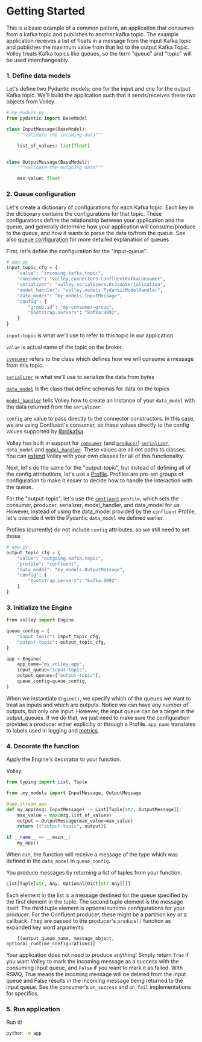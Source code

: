 # Getting Started

This is a basic example of a common pattern, an application that consumes from a kafka topic and publishes to another kafka topic. The example application receives a list of floats in a message from the input Kafka topic and publishes the maximum value from that list to the output Kafka Topic. Volley treats Kafka topics like queues, so the term "queue" and "topic" will be used interchangeably.


### 1. Define data models

Let's define two Pydantic models; one for the input and one for the output Kafka topic. We'll build the application such that it sends/receives these two objects from Volley.

```python
# my_models.py
from pydantic import BaseModel

class InputMessage(BaseModel):
    """validate the incoming data"""

    list_of_values: list[float]


class OutputMessage(BaseModel):
    """validate the outgoing data"""

    max_value: float
```

### 2. Queue configuration

Let's create a dictionary of configurations for each Kafka topic. Each key in the dictionary contains the configurations for that topic. These configurations define the relationship between your application and the queue, and generally determine how your application will consume/produce to the queue, and how it wants to parse the data to/from the queue. See also [queue configuration](./queue_config.md) for more detailed explanation of queues

First, let's define the configuration for the "input-queue".

```python
# app.py
input_topic_cfg = {
    "value": "incoming.kafka.topic",
    "consumer": "volley.connectors.ConfluentKafkaConsumer",
    "serializer": "volley.serializers.OrJsonSerialization",
    "model_handler": "volley.models.PydanticModelHandler",
    "data_model": "my_models.InputMessage",
    "config": {
        "group.id": "my-consumer-group",
        "bootstrap.servers": "kafka:9092",
    }
}
```

`input-topic` is what we'll use to refer to this topic in our application. 

`value` is actual name of the topic on the broker. 

[`consumer`](./connectors/kafka.md#ConfluentKafkaConsumer) refers to the class which defines how we will consume a message from this topic.

[`serializer`](./serializers/JsonSerialization.md) is what we'll use to serialize the data from bytes 

[`data_model`](.models/) is the class that define schemas for data on the topics

[`model_handler`](./models/PydanticModelHandler.md) tells Volley how to create an instance of your `data_model` with the data returned from the `serializer`.

`config` are value to pass directly to the connector constructors. In this case, we are using Confluent's consumer, so these values directly to the config values supported by [librdkafka](https://github.com/edenhill/librdkafka/blob/master/CONFIGURATION.md)


Volley has built in support for [`consumer`](./connectors/overview.md) (and [`producer`](./connectors/overview.md)) [`serializer`](./serializers/overview.md), `data_model` and [`model_handler`](./models/overview.md). These values are all dot paths to classes. You can [extend](./extending.md) Volley with your own classes for all of this functionality.


Next, let's do the same for the "output-topic", but instead of defining all of the config attributions, let's use a [Profile](./profiles.md). Profiles are pre-set groups of configuration to make it easier to decide how to handle the interaction with the queue.

For the "output-topic", let's use the [`confluent`](./profiles.md#confluent) `profile`, which sets the consumer, producer, serializer, model_handler, and data_model for us. However, instead of using the data_model provided by the `confluent` Profile, let's override it with the Pydantic `data_model` we defined earlier.

Profiles (currently) do not include `config` attributes, so we still need to set those.

```python
# app.py
output_topic_cfg = {
    "value": "outgoing.kafka.topic",
    "profile": "confluent",
    "data_model": "my_models.OutputMessage",
    "config": {
        "bootstrap.servers": "kafka:9092"
    }
}
```

### 3. Initialize the Engine


```python
from volley import Engine

queue_config = {
    "input-topic": input_topic_cfg,
    "output-topic": output_topic_cfg,
}

app = Engine(
    app_name="my_volley_app",
    input_queue="input-topic",
    output_queues=["output-topic"],
    queue_config=queue_config,
)
```

When we instantiate `Engine()`, we specify which of the queues we want to treat as inputs and which are outputs. Notice we can have any number of outputs, but only one input. However, the input queue can be a target in the output_queues. If we do that, we just need to make sure the configuration provides a producer either explicitly or through a Profile.  `app_name` translates to labels used in logging and [metrics](./metrics.md).


### 4. Decorate the function

Apply the Engine's decorator to your function.


Volley 
```python
from typing import List, Tuple

from .my_models import InputMessage, OutputMessage

@app.stream_app
def my_app(msg: InputMessage) -> List[Tuple[str, OutputMessage]]:
    max_value = max(msg.list_of_values)
    output = OutputMessage(max_value=max_value)
    return [("output-topic", output)]

if __name__ == __main__:
    my_app()
```

When run, the function will receive a message of the type which was defined in the `data_model` in `queue_config`.

You produce messages by returning a list of tuples from your function.

```python
List[Tuple[str, Any, Optional[Dict[str Any]]]]
```

Each element in the list is a message destined for the queue specified by the first element in the tuple. The second tuple element is the message itself. The third tuple element is optional runtime configurations for your producer. For the Confluent producer, these might be a partition key or a callback. They are passed to the producer's `produce()` function as expanded key word arguments.

        [(output_queue_name, message_object, optional_runtime_configurations)]

Your application does not need to produce anything! Simply return `True` if you want Volley to mark the incoming message as a success with the consuming input queue, and `False` if you want to mark it as failed. With RSMQ, True means the incoming message will be deleted from the input queue and False results in the incoming message being returned to the input queue. See the consumer's `on_success` and `on_fail` implementations for specifics.

### 5. Run application

Run it!

```bash
python -m app
```